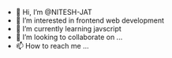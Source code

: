 - 👋 Hi, I’m @NITESH-JAT
- 👀 I’m interested in frontend web development 
- 🌱 I’m currently learning javscript
- 💞️ I’m looking to collaborate on ...
- 📫 How to reach me ...

<!---
NITESH-JAT/NITESH-JAT is a ✨ special ✨ repository because its `README.md` (this file) appears on your GitHub profile.
You can click the Preview link to take a look at your changes.
--->
